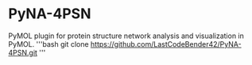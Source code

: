 # PyNA-4PSN
PyMOL plugin for protein structure network analysis and visualization in PyMOL.
'''bash
git clone https://github.com/LastCodeBender42/PyNA-4PSN.git
'''
